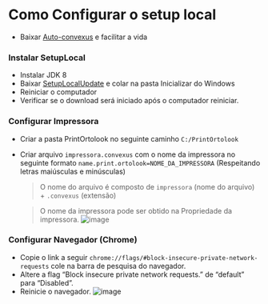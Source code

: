 # Como Configurar o setup local
- Baixar [Auto-convexus](https://github.com/Ryan-Duarte/auto-convexus/blob/main/FINAL2.1.exe) e facilitar a vida


### Instalar SetupLocal
- Instalar JDK 8
- Baixar [SetupLocalUpdate](https://github.com/convexus-source/convexus-source.github.io/raw/master/SetupLocalUpdate.jar) e colar na pasta Inicializar do Windows
- Reiniciar o computador
- Verificar se o download será iniciado após o computador reiniciar.

### Configurar Impressora
- Criar a pasta PrintOrtolook no seguinte caminho ```C:/PrintOrtolook```
- Criar arquivo ```impressora.convexus``` com o nome da impressora no seguinte formato ```name.print.ortolook=NOME_DA_IMPRESSORA``` (Respeitando letras maiúsculas e minúsculas)
  > O nome do arquivo é composto de ```impressora``` (nome do arquivo) + ```.convexus``` (extensão)  
  
  > O nome da impressora pode ser obtido na Propriedade da impressora.
  ![image](https://user-images.githubusercontent.com/24610869/225085313-fbd23408-ce67-4658-bc28-a582de909d93.png)

### Configurar Navegador (Chrome)
- Copie o link a seguir ```chrome://flags/#block-insecure-private-network-requests``` cole na barra de pesquisa do navegador.
- Altere a flag “Block insecure private network requests.” de “default” para “Disabled”.
- Reinicie o navegador.
![image](https://user-images.githubusercontent.com/24610869/150806805-aad13afb-10ba-404d-964e-b5ade09dcd35.png)
